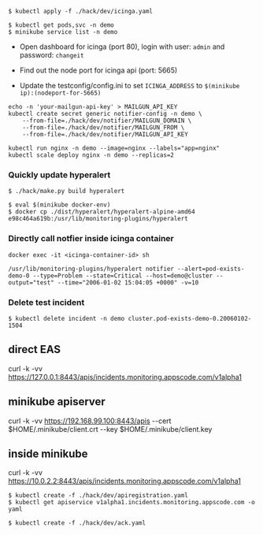 ```
$ kubectl apply -f ./hack/dev/icinga.yaml

$ kubectl get pods,svc -n demo
$ minikube service list -n demo
```

- Open dashboard for icinga (port 80), login with user: `admin` and password: `changeit`

- Find out the node port for icinga api (port: 5665)
- Update the testconfig/config.ini to set `ICINGA_ADDRESS` to `$(minikube ip):(nodeport-for-5665)`

```
echo -n 'your-mailgun-api-key' > MAILGUN_API_KEY
kubectl create secret generic notifier-config -n demo \
    --from-file=./hack/dev/notifier/MAILGUN_DOMAIN \
    --from-file=./hack/dev/notifier/MAILGUN_FROM \
    --from-file=./hack/dev/notifier/MAILGUN_API_KEY
```

```
kubectl run nginx -n demo --image=nginx --labels="app=nginx"
kubectl scale deploy nginx -n demo --replicas=2
```

### Quickly update hyperalert

```
$ ./hack/make.py build hyperalert

$ eval $(minikube docker-env)
$ docker cp ./dist/hyperalert/hyperalert-alpine-amd64 e98c464a619b:/usr/lib/monitoring-plugins/hyperalert
```


### Directly call notfier inside icinga container

```
docker exec -it <icinga-container-id> sh

/usr/lib/monitoring-plugins/hyperalert notifier --alert=pod-exists-demo-0 --type=Problem --state=Critical --host=demo@cluster --output="test" --time="2006-01-02 15:04:05 +0000" -v=10
```

### Delete test incident
```
$ kubectl delete incident -n demo cluster.pod-exists-demo-0.20060102-1504
```

## direct EAS
curl -k -vv https://127.0.0.1:8443/apis/incidents.monitoring.appscode.com/v1alpha1

## minikube apiserver
curl -k -vv https://192.168.99.100:8443/apis --cert $HOME/.minikube/client.crt --key $HOME/.minikube/client.key


## inside minikube
curl -k -vv https://10.0.2.2:8443/apis/incidents.monitoring.appscode.com/v1alpha1

```
$ kubectl create -f ./hack/dev/apiregistration.yaml
$ kubectl get apiservice v1alpha1.incidents.monitoring.appscode.com -o yaml
```
```
$ kubectl create -f ./hack/dev/ack.yaml
```